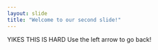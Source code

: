 ```yaml
---
layout: slide
title: "Welcome to our second slide!"
---
```

YIKES THIS IS HARD
Use the left arrow to go back!
